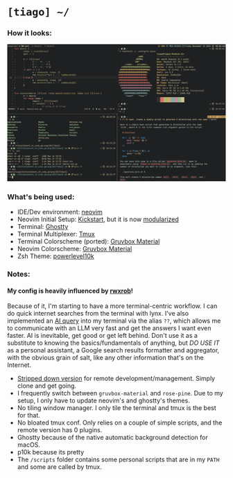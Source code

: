 # `[tiago] ~/`

### How it looks:
![image](ws.png)

### What's being used:
- IDE/Dev environment: [neovim](https://neovim.io)
- Neovim Initial Setup: [Kickstart](https://github.com/nvim-lua/kickstart.nvim), but it is now [modularized](https://github.com/dam9000/kickstart-modular.nvim)
- Terminal: [Ghostty](https://github.com/ghostty-org/ghostty)
- Terminal Multiplexer: [Tmux](https://github.com/tmux/tmux)
- Terminal Colorscheme (ported): [Gruvbox Material](./.config/ghostty/config)
- Neovim Colorscheme: [Gruvbox Material](https://github.com/f4z3r/gruvbox-material.nvim)
- Zsh Theme: [powerlevel10k](https://github.com/romkatv/powerlevel10k)

### Notes:

#### My config is heavily influenced by [rwxrob](https://www.youtube.com/@rwxrob)!

Because of it, I'm starting to have a more terminal-centric workflow. I can do quick internet searches from the terminal with lynx. I've also implemented an [AI query](https://groq.com) into
my terminal via the alias `??`, which allows me to communicate with an LLM very fast and get the answers I want even faster. AI is inevitable, get good or get left behind. Don't use it as a substitute to knowing the basics/fundamentals of anything, but *DO USE IT* as a personal assistant, 
a Google search results formatter and aggregator, with the obvious grain of salt, like any other information that's on the Internet.

- [Stripped down version](https://github.com/dot-1q/remote) for remote development/management. Simply clone and get going.
- I frequently switch between `gruvbox-material` and `rose-pine`. Due to my setup, I only have to update neovim's and ghostty's themes.
- No tiling window manager. I only tile the terminal and tmux is the best for that.
- No bloated tmux conf. Only relies on a couple of simple scripts, and the remote version has 0 plugins.
- Ghostty because of the native automatic background detection for macOS.
- p10k because its pretty
- The `/scripts` folder contains some personal scripts that are in my `PATH` and some are called by tmux.
